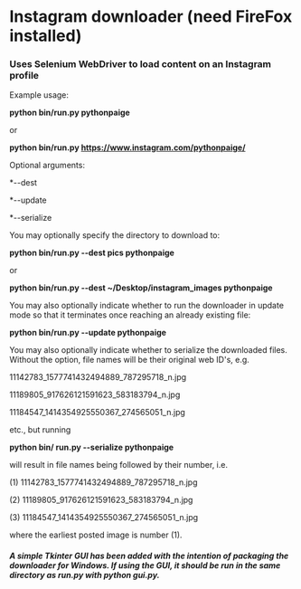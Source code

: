 # Instagram downloader (need FireFox installed)

### Uses Selenium WebDriver to load content on an Instagram profile

Example usage:

**python bin/run.py pythonpaige**

or

**python bin/run.py https://www.instagram.com/pythonpaige/**

Optional arguments:

*--dest

*--update

*--serialize

You may optionally specify the directory to download to:

**python bin/run.py --dest pics pythonpaige**

or

**python bin/run.py --dest ~/Desktop/instagram_images pythonpaige**

You may also optionally indicate whether to run the downloader in update mode so that it terminates once reaching an already existing file:

**python bin/run.py --update pythonpaige**

You may also optionally indicate whether to serialize the downloaded files. Without the option, file names will be their original web ID's, e.g.

11142783_1577741432494889_787295718_n.jpg

11189805_917626121591623_583183794_n.jpg

11184547_1414354925550367_274565051_n.jpg

etc., but running

**python bin/ run.py --serialize pythonpaige**

will result in file names being followed by their number, i.e.

(1) 11142783_1577741432494889_787295718_n.jpg

(2) 11189805_917626121591623_583183794_n.jpg

(3) 11184547_1414354925550367_274565051_n.jpg

where the earliest posted image is number (1).

##### A simple Tkinter GUI has been added with the intention of packaging the downloader for Windows. If using the GUI, it should be run in the same directory as *run.py* with **python gui.py**.